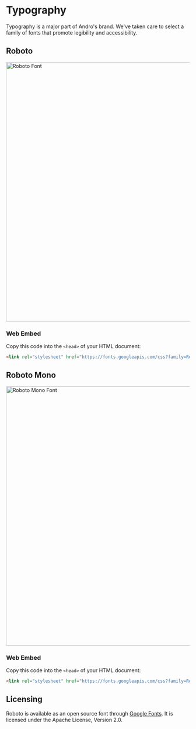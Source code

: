 <!-- SPDX-License-Identifier: MIT -->

# Typography

Typography is a major part of Andro's brand. We've taken care to select a family of fonts that promote legibility and accessibility.

## Roboto

<img width="708" alt="Roboto Font" src="https://user-images.githubusercontent.com/69072635/120021212-6fe26c00-bff3-11eb-8006-43abb9cfb86f.png">

### Web Embed

Copy this code into the `<head>` of your HTML document:

```html
<link rel="stylesheet" href="https://fonts.googleapis.com/css?family=Roboto:300,400,500,700&display=swap">
```

## Roboto Mono

<img width="708" alt="Roboto Mono Font" src="https://user-images.githubusercontent.com/69072635/120021262-7e308800-bff3-11eb-81fb-f5c5251326ae.png">

### Web Embed

Copy this code into the `<head>` of your HTML document:

```html
<link rel="stylesheet" href="https://fonts.googleapis.com/css?family=Roboto+Mono&display=swap">
```

## Licensing

Roboto is available as an open source font through [Google Fonts](https://fonts.google.com/specimen/Roboto).
It is licensed under the Apache License, Version 2.0.
